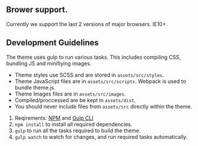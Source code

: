 ## Brower support.

Currently we support the last 2 versions of major browsers. IE10+.

## Development Guidelines

The theme uses gulp to run various tasks. This includes compiling CSS, bundling JS and minifiying images.

* Theme styles use SCSS and are stored in `assets/src/styles`.
* Theme JavaScript files are in `assets/src/scripts`. Webpack is used to bundle theme.js.
* Theme Images files are in `assets/src/images`.
* Compiled/proccessed are be kept in `assets/dist`.
* You should never include files from `assets/src` directly within the theme.

1. Reqirements: [NPM](http://blog.npmjs.org/post/85484771375/how-to-install-npm) and [Gulp CLI](http://gulpjs.com/)
1. `npm install` to install all required dependencies.
1. `gulp` to run all the tasks required to build the theme.
1. `gulp watch` to watch for changes, and run required tasks automatically.
